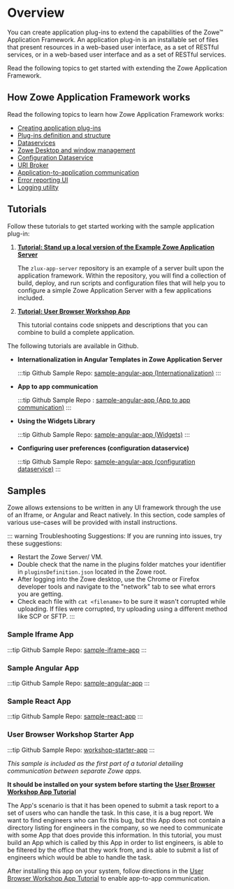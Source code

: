 # Overview

You can create application plug-ins to extend the capabilities of the Zowe&trade; Application Framework. An application plug-in is an installable set of files that present resources in a web-based user interface, as a set of RESTful services, or in a web-based user interface and as a set of RESTful services.

Read the following topics to get started with extending the Zowe Application Framework.

## How Zowe Application Framework works

Read the following topics to learn how Zowe Application Framework works:

- [Creating application plug-ins](mvd-buildingplugins.md)
- [Plug-ins definition and structure](mvd-plugindefandstruct.md)
- [Dataservices](mvd-dataservices.md)
- [Zowe Desktop and window management](mvd-desktopandwindowmgt.md)
- [Configuration Dataservice](mvd-configdataservice.md)
- [URI Broker](mvd-uribroker.md)
- [Application-to-application communication](mvd-apptoappcommunication.md)
- [Error reporting UI](mvd-errorreportingui.md)
- [Logging utility](mvd-logutility.md)

## Tutorials

Follow these tutorials to get started working with the sample application plug-in:

1. **[Tutorial: Stand up a local version of the Example Zowe Application Server](zlux-app-server.md)** 

   The `zlux-app-server` repository is an example of a server built upon the application framework. Within the repository, you will find a collection of build, deploy, and run scripts and configuration files that will help you to configure a simple Zowe Application Server with a few applications included.

1. **[Tutorial: User Browser Workshop App](zlux-workshop-user-browser.md)**

    This tutorial contains code snippets and descriptions that you can combine to build a complete application.

The following tutorials are available in Github.

- **Internationalization in Angular Templates in Zowe Application Server**

   :::tip Github Sample Repo:
   [sample-angular-app (Internationalization)](https://github.com/zowe/sample-angular-app/blob/lab/step-2-i18n-complete/README.md)
   :::

- **App to app communication**

   :::tip Github Sample Repo :
   [sample-angular-app (App to app communication)](https://github.com/zowe/sample-angular-app/blob/lab/step-3-app2app-complete/README.md)
   :::

- **Using the Widgets Library**

   :::tip Github Sample Repo:
   [sample-angular-app (Widgets)](https://github.com/zowe/sample-angular-app/blob/lab/step-4-widgets-complete/README.md)
   :::

- **Configuring user preferences (configuration dataservice)**

   :::tip Github Sample Repo:
   [sample-angular-app (configuration dataservice)](https://github.com/zowe/sample-angular-app/blob/lab/step-5-config-complete/README.md)
   :::

## Samples

Zowe allows extensions to be written in any UI framework through the use of an Iframe, or Angular and React natively. In this section, code samples of various use-cases will be provided with install instructions.

::: warning Troubleshooting Suggestions:
If you are running into issues, try these suggestions:

- Restart the Zowe Server/ VM.
- Double check that the name in the plugins folder matches your identifier in `pluginsDefinition.json` located in the Zowe root.
- After logging into the Zowe desktop, use the Chrome or Firefox developer tools and navigate to the "network" tab to see what errors you are getting.
- Check each file with `cat <filename>` to be sure it wasn't corrupted while uploading. If files were corrupted, try uploading using a different method like SCP or SFTP.
  :::

### Sample Iframe App

:::tip Github Sample Repo:
[sample-iframe-app](https://github.com/zowe/sample-iframe-app)
:::

### Sample Angular App

:::tip Github Sample Repo:
[sample-angular-app](https://github.com/zowe/sample-angular-app/blob/lab/step-1-hello-world/README.md)
:::

### Sample React App

:::tip Github Sample Repo:
[sample-react-app](https://github.com/zowe/sample-react-app/blob/lab/step-1-hello-world/README.md)
:::

### User Browser Workshop Starter App

:::tip Github Sample Repo:
[workshop-starter-app](https://github.com/zowe/workshop-starter-app)
:::

_This sample is included as the first part of a tutorial detailing communication between separate Zowe apps._

**It should be installed on your system before starting the [User Browser Workshop App Tutorial](zlux-workshop-user-browser.md)**

The App's scenario is that it has been opened to submit a task report to a set of users who can handle the task.
In this case, it is a bug report. We want to find engineers who can fix this bug, but this App does not contain a directory listing for engineers in the company, so we need to communicate with some App that does provide this information.
In this tutorial, you must build an App which is called by this App in order to list engineers, is able to be filtered by the office that they work from, and is able to submit a list of engineers which would be able to handle the task.

After installing this app on your system, follow directions in the [User Browser Workshop App Tutorial](zlux-workshop-user-browser.md) to enable app-to-app communication.

